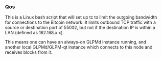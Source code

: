 ### Qos ###

This is a Linux bash script that will set up tc to limit the outgoing bandwidth for connections to the Bitcoin network. It limits outbound TCP traffic with a source or destination port of 55002, but not if the destination IP is within a LAN (defined as 192.168.x.x).

This means one can have an always-on GLPMd instance running, and another local GLPMd/GLPM-qt instance which connects to this node and receives blocks from it.
